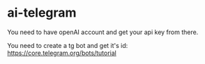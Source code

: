 # ai-telegram

You need to have openAI account and get your api key from there.

You need to create a tg bot and get it's id: https://core.telegram.org/bots/tutorial 
